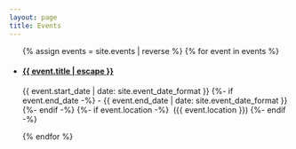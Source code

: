 ```yaml
---
layout: page
title: Events
---
```


<ul class="list-unstyled">
  {% assign events = site.events | reverse %}
  {% for event in events %}
    <li>
      <h4><a href="{{ event.url }}">{{ event.title | escape }}</a></h4>
      <p class="text-muted text-info">
        <time datetime="{{ event.start_date | date_to_xmlschema }}">
                            {{ event.start_date | date: site.event_date_format }}
                        </time>
        {%- if event.end_date -%}
            - 
            <time datetime="{{ event.end_date | date_to_xmlschema }}">
                                        {{ event.end_date | date: site.event_date_format }}
                                    </time>
        {%- endif -%}     
        {%- if event.location -%}
            &nbsp;({{ event.location }})
        {%- endif -%}                   
      </p>      
    </li>
  {% endfor %}
</ul>